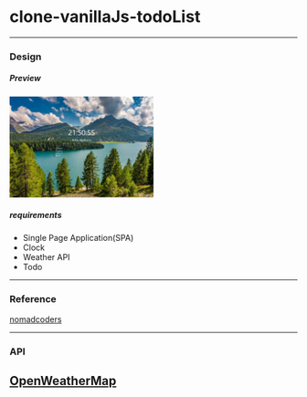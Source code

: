 # clone-vanillaJs-todoList
---
### Design
##### Preview
<img src="images/preview.png" width="50%" height="auto" title="todoList" alt="preview"></img>
##### requirements
+ Single Page Application(SPA)
+ Clock
+ Weather API
+ Todo
---
### Reference
[nomadcoders](https://nomadcoders.co/)

---
### API
[OpenWeatherMap](https://openweathermap.org/)
---